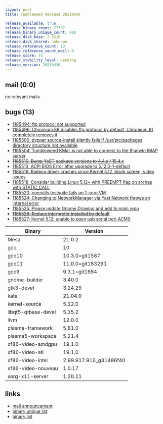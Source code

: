 ```yaml
---
layout: post
title: Tumbleweed Release 20210430

release_available: true
release_binary_count: 77737
release_binary_unique_count: 910
release_disk_base: 2.5GiB
release_disk_shared: unknown
release_reference_count: 13
release_reference_count_mail: 0
release_score: 74
release_stability_level: pending
release_version: 20210430
---
```


## mail (0:0)

no relevant mails

## bugs (13)

<!--more-->

- [1185494: ftp protocol not supported](https://bugzilla.opensuse.org/show_bug.cgi?id=1185494)
- [1185496: Chromium 88 disables ftp protocol by default, Chromium 91 completely removes it](https://bugzilla.opensuse.org/show_bug.cgi?id=1185496)
- [1185500: zypper source-install silently fails if /usr/src/packages directory structure not available](https://bugzilla.opensuse.org/show_bug.cgi?id=1185500)
- [1185504: Tumbleweed KMail is not able to connect to the Bluewin IMAP server](https://bugzilla.opensuse.org/show_bug.cgi?id=1185504)
- ~~[1185510: Bump YaST package versions to 4.4.x / 15.4.x](https://bugzilla.opensuse.org/show_bug.cgi?id=1185510)~~
- [1185513: ACPI BIOS Error after upgrade to 5.12.0-1-default](https://bugzilla.opensuse.org/show_bug.cgi?id=1185513)
- [1185516: Radeon driver crashes since Kernel 5.12, black screen, video issues](https://bugzilla.opensuse.org/show_bug.cgi?id=1185516)
- [1185518: Consider building Linux 5.12+ with PREEMPT flag on arches with STATIC_CALL](https://bugzilla.opensuse.org/show_bug.cgi?id=1185518)
- [1185520: coreutils testsuite fails on 1-core VM](https://bugzilla.opensuse.org/show_bug.cgi?id=1185520)
- [1185524: Changing to NetworkManager via Yast Network throws an internal error](https://bugzilla.opensuse.org/show_bug.cgi?id=1185524)
- [1185525: Please update Gnome Drawing and add to main repo](https://bugzilla.opensuse.org/show_bug.cgi?id=1185525)
- ~~[1185526: Reduce interpreter installed by default](https://bugzilla.opensuse.org/show_bug.cgi?id=1185526)~~
- [1185527: Kernel 5.12: unable to open usb serial port ACM0](https://bugzilla.opensuse.org/show_bug.cgi?id=1185527)

Binary | Version
--- | ---
Mesa | 21.0.2
gcc | 10
gcc10 | 10.3.0+git1587
gcc11 | 11.0.0+git183291
gcc9 | 9.3.1+git1684
gnome-builder | 3.40.0
gtk3-devel | 3.24.29
kate | 21.04.0
kernel-source | 5.12.0
libqt5-qtbase-devel | 5.15.2
llvm | 12.0.0
plasma-framework | 5.81.0
plasma5-workspace | 5.21.4
xf86-video-amdgpu | 19.1.0
xf86-video-ati | 19.1.0
xf86-video-intel | 2.99.917.916_g31486f40
xf86-video-nouveau | 1.0.17
xorg-x11-server | 1.20.11

## links

- [mail announcement](https://github.com/boombatower/tumbleweed-review/issues/10)
- [binary unique list](http://download.opensuse.org/history/20210430/rpm.unique.list)
- [binary list](http://download.opensuse.org/history/20210430/rpm.list)
